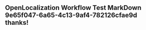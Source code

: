 <properties
ms.topic="hero-topic"
ms.test1="hero-topic"
ms.test2="test"/>


## OpenLocalization Workflow Test MarkDown 9e65f047-6a65-4c13-9af4-782126cfae9d thanks!



<!--HONumber=Jul16_HO3-->


